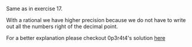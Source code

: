 Same as in exercise 17. 

With a rational we have higher precision because we do not have to write out all the numbers right of the decimal point.

For a better explanation please checkout 0p3r4t4's solution [here](https://github.com/0p3r4t4/PPPUCPP2nd/blob/master/ch09/9.exercise.18.md)